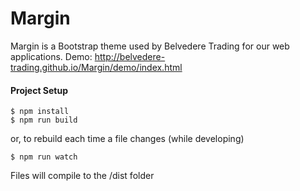 # Margin

Margin is a Bootstrap theme used by Belvedere Trading for our web applications.
Demo: http://belvedere-trading.github.io/Margin/demo/index.html

#### Project Setup
```
$ npm install
$ npm run build
```
or, to rebuild each time a file changes (while developing)
```
$ npm run watch
```

Files will compile to the /dist folder